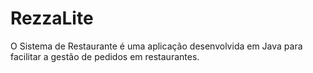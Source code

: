 # RezzaLite
O Sistema de Restaurante é uma aplicação desenvolvida em Java para facilitar a gestão de pedidos em restaurantes.
